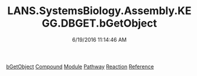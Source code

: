 ﻿---
title: LANS.SystemsBiology.Assembly.KEGG.DBGET.bGetObject
date: 6/19/2016 11:14:46 AM
---

[bGetObject](T-LANS.SystemsBiology.Assembly.KEGG.DBGET.bGetObject.bGetObject.html)
[Compound](T-LANS.SystemsBiology.Assembly.KEGG.DBGET.bGetObject.Compound.html)
[Module](T-LANS.SystemsBiology.Assembly.KEGG.DBGET.bGetObject.Module.html)
[Pathway](T-LANS.SystemsBiology.Assembly.KEGG.DBGET.bGetObject.Pathway.html)
[Reaction](T-LANS.SystemsBiology.Assembly.KEGG.DBGET.bGetObject.Reaction.html)
[Reference](T-LANS.SystemsBiology.Assembly.KEGG.DBGET.bGetObject.Reference.html)
